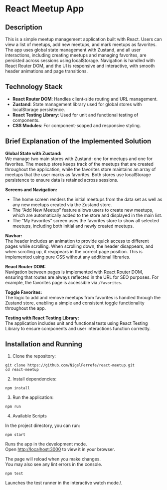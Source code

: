 # React Meetup App

## Description

This is a simple meetup management application built with React. Users can view a list of meetups, add new meetups, and mark meetups as favorites. The app uses global state management with Zustand, and all user interactions, including creating meetups and managing favorites, are persisted across sessions using localStorage. Navigation is handled with React Router DOM, and the UI is responsive and interactive, with smooth header animations and page transitions.

## Technology Stack

- **React Router DOM**: Handles client-side routing and URL management.
- **Zustand**: State management library used for global stores with localStorage persistence.
- **React Testing Library**: Used for unit and functional testing of components.
- **CSS Modules**: For component-scoped and responsive styling.

## Brief Explanation of the Implemented Solution

**Global State with Zustand:**  
We manage two main stores with Zustand: one for meetups and one for favorites. The meetup store keeps track of the meetups that are created throughout the application, while the favorites store maintains an array of meetups that the user marks as favorites. Both stores use localStorage persistence to ensure data is retained across sessions.

**Screens and Navigation:**  
- The home screen renders the initial meetups from the data set as well as any new meetups created via the Zustand store.  
- The “Add New Meetup” feature allows users to create new meetups, which are automatically added to the store and displayed in the main list.  
- The “My Favorites” screen uses the favorites store to show all selected meetups, including both initial and newly created meetups.


**Navbar:**  
The header includes an animation to provide quick access to different pages while scrolling. When scrolling down, the header disappears, and when scrolling up, it reappears in the correct page position. This is implemented using pure CSS without any additional libraries.

**React Router DOM:**  
Navigation between pages is implemented with React Router DOM, ensuring that routes are always reflected in the URL for SEO purposes. For example, the favorites page is accessible via `/favorites`.

**Toggle Favorites:**  
The logic to add and remove meetups from favorites is handled through the Zustand store, enabling a simple and consistent toggle functionality throughout the app.

**Testing with React Testing Library:**  
The application includes unit and functional tests using React Testing Library to ensure components and user interactions function correctly.

## Installation and Running

1. Clone the repository:

```shell
git clone https://github.com/NigelFerrefe/react-meetup.git
cd react-meetup
```

2. Install dependencies:

```shell
npm install
```

3. Run the application:

```shell
npm run
```

4. Available Scripts

In the project directory, you can run:

```shell
npm start
```

Runs the app in the development mode.\
Open [http://localhost:3000](http://localhost:3000) to view it in your browser.

The page will reload when you make changes.\
You may also see any lint errors in the console.

```shell
npm test
```

Launches the test runner in the interactive watch mode.\
